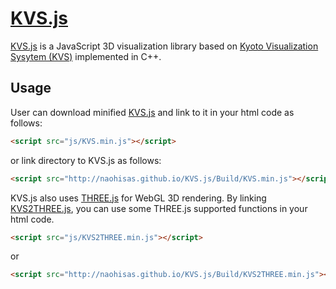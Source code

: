 # [KVS.js](http://naohisas.github.io/KVS.js)

[KVS.js](http://naohisas.github.io/KVS.js) is a JavaScript 3D visualization library based on [Kyoto Visualization Sysytem (KVS)](https://code.google.com/p/kvs/) implemented in C++.

## Usage

User can download minified [KVS.js](http://naohisas.github.io/KVS.js/Build/KVS.min.js) and link to it in your html code as follows:

```html
<script src="js/KVS.min.js"></script>
```

or link directory to KVS.js as follows:

```html
<script src="http://naohisas.github.io/KVS.js/Build/KVS.min.js"></script>
```

KVS.js also uses [THREE.js](http://threejs.org) for WebGL 3D rendering. By linking [KVS2THREE.js](http://naohisas.github.io/KVS.js/Build/KVS2THREE.min.js), you can use some THREE.js supported functions in your html code.

```html
<script src="js/KVS2THREE.min.js"></script>
```

or

```html
<script src="http://naohisas.github.io/KVS.js/Build/KVS2THREE.min.js"></script>
```
